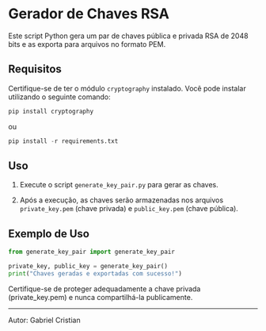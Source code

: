# Gerador de Chaves RSA

Este script Python gera um par de chaves pública e privada RSA de 2048 bits e as exporta para arquivos no formato PEM.

## Requisitos

Certifique-se de ter o módulo `cryptography` instalado. Você pode instalar utilizando o seguinte comando:

```python
pip install cryptography
```

ou 

```python
pip install -r requirements.txt
```


## Uso

1. Execute o script `generate_key_pair.py` para gerar as chaves.

2. Após a execução, as chaves serão armazenadas nos arquivos `private_key.pem` (chave privada) e `public_key.pem` (chave pública).

## Exemplo de Uso

```python
from generate_key_pair import generate_key_pair

private_key, public_key = generate_key_pair()
print("Chaves geradas e exportadas com sucesso!")
```

Certifique-se de proteger adequadamente a chave privada (private_key.pem) e nunca compartilhá-la publicamente.

___

Autor: Gabriel Cristian
